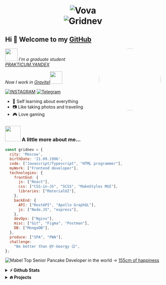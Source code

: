 <h1 align="center">
<img src="https://svgur.com/i/Zuu.svg" alt="Vova" /><br/>
<img src="https://svgur.com/i/ZvP.svg" alt="Gridnev"/>
</h1>


## Hi 👋 Welcome to my [GitHub](https://github.com/m3rcyk1ng) 

<img align='right' src="https://s6.gifyu.com/images/catb4b082c2f7efb579.gif" width="200" style='border-radius: 100%'>
<p><img src="https://d2w9rnfcy7mm78.cloudfront.net/751685/original_ade25d916321606c246dbbe67886c3ee.gif?1477860871?bc=1" width="40">
<em> I'm a graduate student <a href="https://praktikum.yandex.ru/">PRAKTICUM.YANDEX</a> 
</em></p></p>
<em> Now I work in <a href="https://www.gravitel.ru/">Gravitel</a><img src="https://images-wixmp-ed30a86b8c4ca887773594c2.wixmp.com/i/d2184555-e20e-4b10-9d9c-efd19284cba5/d5gcmic-a961a215-d9b3-479a-8fdf-7082e2aac027.gif" width="40"></em>

[![INSTAGRAM](https://i.imgur.com/x1Icklo.png)](https://www.instagram.com/vova.gridnev/)
[![Telegram](https://i.imgur.com/NBn2VyL.png)](https://t.me/unmercy)

* 📖 Self learning about everything
* 📷 Like taking photos and traveling
* 🎮 Love gaming

### <img src="https://img1.picmix.com/output/stamp/tiny/6/8/7/7/1257786_07917.gif" width="50"> A little more about me...

```javascript
const gridnev = {
  city: 'Moscow',
  birthDate: '21.09.1996',
  code: ["Javascript/Typescript", "HTML programmer"],
  myWork: ["Frontend developer"],
  technologies: {
    frontEnd: {
      js: ["React"],
      css: ["CSS-in-JS", "SCSS", "MakeStyles MUI"],
      libraries: ["MaterialUI"],
    },
    backEnd: {
      API: ["RestAPI", "Apollo GraphQL"],
      js: ["Node.JS", "express"],
    },
    devOps: ["Nginx"],
    misc: ["Git", "Figma", "Postman"],
    DB: ["MongoDB"],
  },
  produce: ["SPA", "PWA"],
  challenge:
    "Be better than @Y-Georgy 😉",
};
```
![Mabel](https://images-wixmp-ed30a86b8c4ca887773594c2.wixmp.com/i/af2f2f71-d0cc-4f12-a995-ba904be665f4/d8x5a29-0ca98a23-7b3b-4a73-ae54-6992a5231e01.gif) Top Senior Pancake Developer in the world → [155cm of happiness](https://github.com/reenaBoo)

<details>	
  <summary><b>⚡ Github Stats</b></summary>
<img height="160em" src="https://github-readme-stats.vercel.app/api?username=m3rcyk1ng&theme=tokyonight&show_icons=true&hide_border=true&&count_private=true&include_all_commits=true" />
<img height="160em" src="https://github-readme-stats.vercel.app/api/top-langs/?username=m3rcyk1ng&theme=tokyonight&exclude_repo=KNN-Image-Classification&show_icons=true&hide_border=true&layout=compact&langs_count=8"/>
</details>

<details>	
  <summary><b>🔥 Projects </b></summary>

To be continued... 

